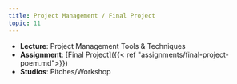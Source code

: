 ```yaml
---
title: Project Management / Final Project
topic: 11
---
```

- **Lecture**: Project Management Tools & Techniques
- **Assignment**: [Final Project]({{< ref "assignments/final-project-poem.md">}})
- **Studios**: Pitches/Workshop
